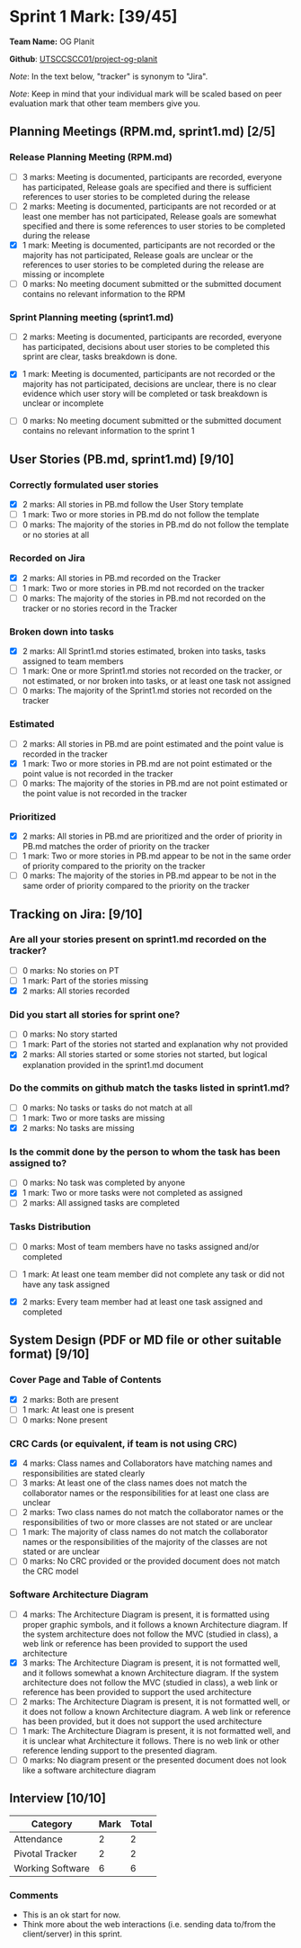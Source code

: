 # Sprint 1 Mark: [39/45]

**Team Name:** OG Planit

**Github**: [UTSCCSCC01/project-og-planit](https://github.com/UTSCCSCC01/project-og-planit)

*Note*: In the text below, "tracker" is synonym to "Jira".

*Note*: Keep in mind that your individual mark will be scaled based on peer evaluation mark that other team members give you.

## Planning Meetings (RPM.md, sprint1.md) [2/5]

### Release Planning Meeting (RPM.md)
- [ ] 3 marks: Meeting is documented, participants are recorded, everyone has participated, Release goals are specified and there is sufficient references to user stories to be completed during the release
- [ ] 2 marks: Meeting is documented, participants are not recorded or at least one member has not participated, Release goals are somewhat specified and there is some references to user stories to be completed during the release
- [X] 1 mark: Meeting is documented, participants are not recorded or the majority has not participated, Release goals are unclear or the references to user stories to be completed during the release are missing or incomplete
- [ ] 0 marks: No meeting document submitted or the submitted document contains no relevant information to the RPM
 
### Sprint Planning meeting (sprint1.md)
- [ ] 2 marks: Meeting is documented, participants are recorded, everyone has participated, decisions about user stories to be completed this sprint are clear, tasks breakdown is done.
- [X] 1 mark: Meeting is documented, participants are not recorded or the majority has not participated, decisions are unclear, there is no clear evidence which user story will be completed or task breakdown is unclear or incomplete
- [ ] 0 marks: No meeting document submitted or the submitted document contains no relevant information to the sprint 1 

	
## User Stories (PB.md, sprint1.md) [9/10]
### Correctly formulated user stories 
- [X] 2 marks: All stories in PB.md follow the User Story template
- [ ] 1 mark: Two or more stories in PB.md do not follow the template
- [ ] 0 marks: The majority of the stories in PB.md do not follow the template or no stories at all
### Recorded on Jira
- [X] 2 marks: All stories in PB.md recorded on the Tracker
- [ ] 1 mark: Two or more stories in PB.md not recorded on the tracker
- [ ] 0 marks: The majority of the stories in PB.md not recorded on the tracker or no stories record in the Tracker
### Broken down into tasks 
- [X] 2 marks: All Sprint1.md stories estimated, broken into tasks, tasks assigned to team members
- [ ] 1 mark: One or more Sprint1.md stories not recorded on the tracker, or not estimated, or nor broken into tasks, or at least one task not assigned
- [ ] 0 marks: The majority of the Sprint1.md stories not recorded on the tracker
### Estimated
- [ ] 2 marks: All stories in PB.md are point estimated and the point value is recorded in the tracker
- [X] 1 mark: Two or more stories in PB.md are not point estimated or the point value is not recorded in the tracker
- [ ] 0 marks: The majority of the stories in PB.md are not point estimated or the point value is not recorded in the tracker
### Prioritized	
- [X] 2 marks: All stories in PB.md are prioritized and the order of priority in PB.md matches the order of priority on the tracker
- [ ] 1 mark: Two or more stories in PB.md appear to be not in the same order of priority compared to the priority on the tracker
- [ ] 0 marks: The majority of the stories in PB.md appear to be not in the same order of priority compared to the priority on the tracker
 
## Tracking on Jira: [9/10]
### Are all your stories present on sprint1.md recorded on the tracker? 
- [ ] 0 marks: No stories on PT
- [ ] 1 mark: Part of the stories missing
- [X] 2 marks: All stories recorded
### Did you start all stories for sprint one? 
- [ ] 0 marks: No story started
- [ ] 1 mark: Part of the stories not started and explanation why not provided
- [X] 2 marks: All stories started or some stories not started, but logical explanation provided in the sprint1.md document
### Do the commits on github match the tasks listed in sprint1.md? 
- [ ] 0 marks: No tasks or tasks do not match at all
- [ ] 1 mark: Two or more tasks are missing
- [X] 2 marks: No tasks are missing
### Is the commit done by the person to whom the task has been assigned to? 
- [ ] 0 marks: No task was completed by anyone
- [X] 1 mark: Two or more tasks were not completed as assigned
- [ ] 2 marks: All assigned tasks are completed
### Tasks Distribution
- [ ] 0 marks: Most of team members have no tasks assigned and/or completed
- [ ] 1 mark: At least one team member did not complete any task or did not have any task assigned
- [X] 2 marks: Every team member had at least one task assigned and completed
  


## System Design (PDF or MD file or other suitable format) [9/10]
### Cover Page and Table of Contents 
- [X] 2 marks: Both are present
- [ ] 1 mark: At least one is present
- [ ] 0 marks: None present
  
### CRC Cards (or equivalent, if team is not using CRC)
- [X] 4 marks: Class names and Collaborators have matching names and responsibilities are stated clearly
- [ ] 3 marks: At least one of the class names does not match the collaborator names or the responsibilities for at least one class are unclear
- [ ] 2 marks: Two class names do not match the collaborator names or the responsibilities of two or more classes are not stated or are unclear
- [ ] 1 mark: The majority of class names do not match the collaborator names or the responsibilities of the majority of the classes are not stated or are unclear
- [ ] 0 marks: No CRC provided or the provided document does not match the CRC model

### Software Architecture Diagram 
- [ ] 4 marks: The Architecture Diagram is present, it is formatted using proper graphic symbols, and it follows a known Architecture diagram. If the system architecture does not follow the MVC (studied in class), a web link or reference has been provided to support the used architecture
- [X] 3 marks: The Architecture Diagram is present, it is not formatted well, and it follows somewhat a known Architecture diagram. If the system architecture does not follow the MVC (studied in class), a web link or reference has been provided to support the used architecture
- [ ] 2 marks: The Architecture Diagram is present, it is not formatted well, or it does not follow a known Architecture diagram. A web link or reference has been provided, but it does not support the used architecture
- [ ] 1 mark: The Architecture Diagram is present, it is not formatted well, and  it is unclear what Architecture it follows. There is no web link or other reference lending support to the presented diagram.
- [ ] 0 marks: No diagram present or the presented document does not look like a software architecture diagram

## Interview [10/10]
| Category         | Mark | Total |
| ---------------- | ---- | ----- |
| Attendance       | 2    | 2     |
| Pivotal Tracker  | 2    | 2     |
| Working Software | 6    | 6     |
### Comments
- This is an ok start for now.
- Think more about the web interactions (i.e. sending data to/from the client/server) in this sprint.


